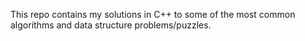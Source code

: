 This repo contains my solutions in C++ to some of the most common algorithms and data structure problems/puzzles.
